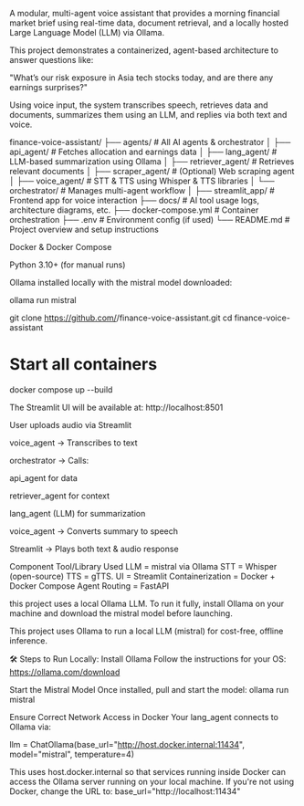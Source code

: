 <!-- Finance Voice Assistant -->
A modular, multi-agent voice assistant that provides a morning financial market brief using real-time data, document retrieval, and a locally hosted Large Language Model (LLM) via Ollama.

<!-- Project Overview -->
This project demonstrates a containerized, agent-based architecture to answer questions like:

"What’s our risk exposure in Asia tech stocks today, and are there any earnings surprises?"

Using voice input, the system transcribes speech, retrieves data and documents, summarizes them using an LLM, and replies via both text and voice.

<!-- Project Structure -->

finance-voice-assistant/
├── agents/                    # All AI agents & orchestrator
│   ├── api_agent/             # Fetches allocation and earnings data
│   ├── lang_agent/            # LLM-based summarization using Ollama
│   ├── retriever_agent/       # Retrieves relevant documents
│   ├── scraper_agent/         # (Optional) Web scraping agent
│   ├── voice_agent/           # STT & TTS using Whisper & TTS libraries
│   └── orchestrator/          # Manages multi-agent workflow
│
├── streamlit_app/             # Frontend app for voice interaction
├── docs/                      # AI tool usage logs, architecture diagrams, etc.
├── docker-compose.yml         # Container orchestration
├── .env                       # Environment config (if used)
└── README.md                  # Project overview and setup instructions

<!-- Setup & Deployment -->
<!-- Prerequisites -->
Docker & Docker Compose

Python 3.10+ (for manual runs)

Ollama installed locally with the mistral model downloaded:

ollama run mistral

<!-- Run Locally with Docker -->

git clone https://github.com/<your-username>/finance-voice-assistant.git
cd finance-voice-assistant

# Start all containers
docker compose up --build

The Streamlit UI will be available at: http://localhost:8501

<!-- How It Works (Flow) -->
User uploads audio via Streamlit

voice_agent → Transcribes to text

orchestrator → Calls:

api_agent for data

retriever_agent for context

lang_agent (LLM) for summarization

voice_agent → Converts summary to speech

Streamlit → Plays both text & audio response

 <!-- Tools & Frameworks -->
Component	Tool/Library Used
LLM	= mistral via Ollama
STT = 	Whisper (open-source)
TTS	= gTTS.
UI	= Streamlit
Containerization	= Docker + Docker Compose
Agent Routing	= FastAPI


<!-- Deployment Notes -->

this project uses a local Ollama LLM. To run it fully, install Ollama on your machine and download the mistral model before launching.


<!-- LLM Setup (Ollama) -->
This project uses Ollama to run a local LLM (mistral) for cost-free, offline inference.

🛠️ Steps to Run Locally:
Install Ollama
Follow the instructions for your OS: https://ollama.com/download

Start the Mistral Model
Once installed, pull and start the model:
ollama run mistral

Ensure Correct Network Access in Docker
Your lang_agent connects to Ollama via:

llm = ChatOllama(base_url="http://host.docker.internal:11434", model="mistral", temperature=4)

This uses host.docker.internal so that services running inside Docker can access the Ollama server running on your local machine.
If you're not using Docker, change the URL to:
base_url="http://localhost:11434"


